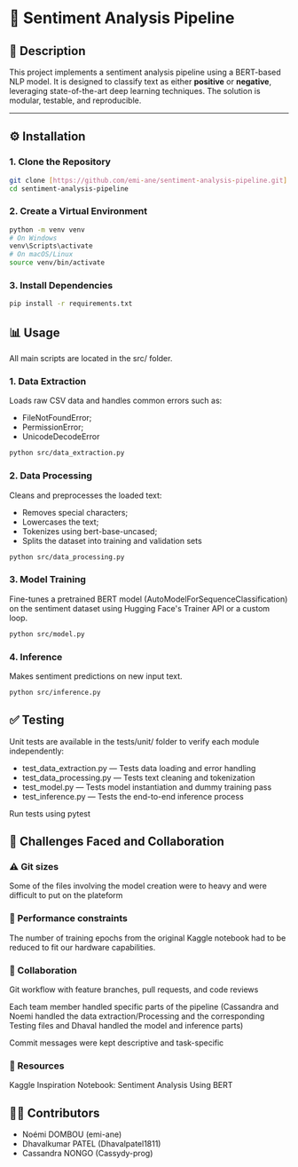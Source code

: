 # 📌 Sentiment Analysis Pipeline

## 📝 Description

This project implements a sentiment analysis pipeline using a BERT-based NLP model. It is designed to classify text as either **positive** or **negative**, leveraging state-of-the-art deep learning techniques. The solution is modular, testable, and reproducible.

---

## ⚙️ Installation

### 1. Clone the Repository

```bash
git clone [https://github.com/emi-ane/sentiment-analysis-pipeline.git]
cd sentiment-analysis-pipeline 
```
### 2. Create a Virtual Environment

```bash
python -m venv venv
# On Windows
venv\Scripts\activate
# On macOS/Linux
source venv/bin/activate
```
### 3. Install Dependencies
``` bash
pip install -r requirements.txt
```
## 📊 Usage
All main scripts are located in the src/ folder.

### 1. Data Extraction
Loads raw CSV data and handles common errors such as:
  - FileNotFoundError;
  - PermissionError;
  - UnicodeDecodeError

``` bash
python src/data_extraction.py
```
### 2. Data Processing
Cleans and preprocesses the loaded text: 
  - Removes special characters;
  - Lowercases the text;
  - Tokenizes using bert-base-uncased;
  - Splits the dataset into training and validation sets

``` bash
python src/data_processing.py
```

### 3. Model Training
Fine-tunes a pretrained BERT model (AutoModelForSequenceClassification) on the sentiment dataset using Hugging Face's Trainer API or a custom loop.

``` bash
python src/model.py
```

### 4. Inference
Makes sentiment predictions on new input text.

``` bash
python src/inference.py

```
## ✅ Testing
Unit tests are available in the tests/unit/ folder to verify each module independently:
  - test_data_extraction.py — Tests data loading and error handling
  - test_data_processing.py — Tests text cleaning and tokenization
  - test_model.py — Tests model instantiation and dummy training pass
  - test_inference.py — Tests the end-to-end inference process

Run tests using pytest

## 🔧 Challenges Faced and Collaboration
### ⚠️ Git sizes
Some of the files involving the model creation were to heavy and were difficult to put on the plateform 

### 🐢 Performance constraints
The number of training epochs from the original Kaggle notebook had to be reduced to fit our hardware capabilities.

### 👥 Collaboration
Git workflow with feature branches, pull requests, and code reviews

Each team member handled specific parts of the pipeline (Cassandra and Noemi handled the data extraction/Processing and the corresponding Testing files and Dhaval handled the model and inference parts)

Commit messages were kept descriptive and task-specific

### 🔗 Resources
Kaggle Inspiration Notebook: Sentiment Analysis Using BERT

## 🧑‍💻 Contributors
  - Noémi DOMBOU (emi-ane)
  - Dhavalkumar PATEL (Dhavalpatel1811)
  - Cassandra NONGO (Cassydy-prog)
